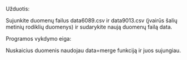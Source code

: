 Užduotis:

Sujunkite duomenų failus data6089.csv ir data9013.csv (įvairūs šalių metinių rodiklių
duomenys) ir sudarykite naują duomenų failą data.

Programos vykdymo eiga:

Nuskaicius duomenis naudojau data=merge funkciją ir juos sujungiau.
